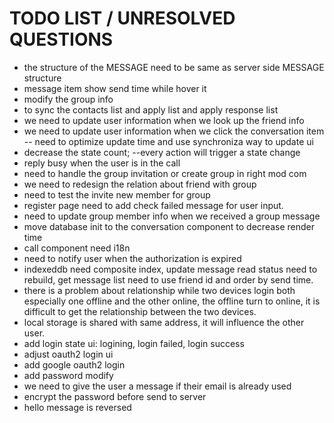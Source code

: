 # TODO LIST / UNRESOLVED QUESTIONS

- the structure of the MESSAGE need to be same as server side MESSAGE structure
- message item show send time while hover it
- modify the group info
- to sync the contacts list and apply list and apply response list
- we need to update user information when we look up the friend info
- we need to update user information when we click the conversation item -- need to optimize update time and use synchroniza way to update ui
- decrease the state count; --every action will trigger a state change
- reply busy when the user is in the call
- need to handle the group invitation or create group in right mod com
- we need to redesign the relation about friend with group
- need to test the invite new member for group
- register page need to add check failed message for user input.
- need to update group member info when we received a group message
- move database init to the conversation component to decrease render time
- call component need i18n
- need to notify user when the authorization is expired
- indexeddb need composite index, update message read status need to rebuild, get message list need to use friend id and order by send time.
- there is a problem about relationship while two devices login both especially one offline and the other online, the offline turn to online, it is difficult to get the relationship between the two devices.
- local storage is shared with same address, it will influence the other user.
- add login state ui: logining, login failed, login success
- adjust oauth2 login ui
- add google oauth2 login
- add password modify
- we need to give the user a message if their email is already used
- encrypt the password before send to server
- hello message is reversed
